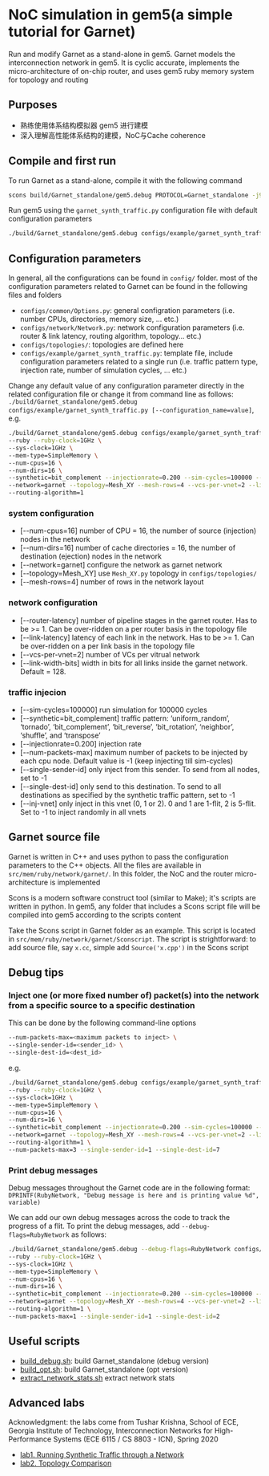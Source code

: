 # NoC simulation in gem5(a simple tutorial for Garnet)
Run and modify Garnet as a stand-alone in gem5. Garnet models the interconnection network in gem5. It is cyclic accurate, implements the micro-architecture of on-chip router, and uses gem5 ruby memory system for topology and routing

## Purposes
- 熟练使用体系结构模拟器 gem5 进行建模
- 深入理解高性能体系结构的建模，NoC与Cache coherence

## Compile and first run
To run Garnet as a stand-alone, compile it with the following command

```sh
scons build/Garnet_standalone/gem5.debug PROTOCOL=Garnet_standalone -j9
```

Run gem5 using the `garnet_synth_traffic.py` configuration file with default configuration parameters

```sh
./build/Garnet_standalone/gem5.debug configs/example/garnet_synth_traffic.py 
```

## Configuration parameters
In general, all the configurations can be found in `config/` folder. most of the configuration parameters related to Garnet can be found in the following files and folders
- `configs/common/Options.py`: general configration parameters (i.e. number CPUs, directories, memory size, ... etc.)  
- `configs/network/Network.py`: network configuration parameters (i.e. router & link latency, routing algorithm, topology... etc.) 
- `configs/topologies/`: topologies are defined here
- `configs/example/garnet_synth_traffic.py`: template file, include configuration parameters related to a single run (i.e. traffic pattern type, injection rate, number of simulation cycles, ... etc.)

Change any default value of any configuration parameter directly in the related configuration file or change it from command line as follows: `./build/Garnet_standalone/gem5.debug configs/example/garnet_synth_traffic.py [--configuration_name=value]`, e.g.

```sh
./build/Garnet_standalone/gem5.debug configs/example/garnet_synth_traffic.py \
--ruby --ruby-clock=1GHz \
--sys-clock=1GHz \
--mem-type=SimpleMemory \
--num-cpus=16 \
--num-dirs=16 \
--synthetic=bit_complement --injectionrate=0.200 --sim-cycles=100000 --num-packets-max=30000 --inj-vnet=2 \
--network=garnet --topology=Mesh_XY --mesh-rows=4 --vcs-per-vnet=2 --link-latency=1 --router-latency=1 \
--routing-algorithm=1
```

### system configuration
- [--num-cpus=16] number of CPU = 16, the number of source (injection) nodes in the network
- [--num-dirs=16] number of cache directories = 16, the number of destination (ejection) nodes in the network
- [--network=garnet] configure the network as garnet network
- [--topology=Mesh_XY] use `Mesh_XY.py` topology in `configs/topologies/`
- [--mesh-rows=4] number of rows in the network layout

### network configuration
- [--router-latency] number of pipeline stages in the garnet router. Has to be >= 1. Can be over-ridden on a per router basis in the topology file
- [--link-latency] latency of each link in the network. Has to be >= 1. Can be over-ridden on a per link basis in the topology file
- [--vcs-per-vnet=2] number of VCs per vitrual network
- [--link-width-bits] width in bits for all links inside the garnet network. Default = 128.

### traffic injecion
- [--sim-cycles=100000] run simulation for 100000 cycles
- [--synthetic=bit_complement] traffic pattern:  ‘uniform_random’, ‘tornado’, ‘bit_complement’, ‘bit_reverse’, ‘bit_rotation’, ‘neighbor’, ‘shuffle’, and ‘transpose’
- [--injectionrate=0.200] injection rate
- [--num-packets-max] maximum number of packets to be injected by each cpu node. Default value is -1 (keep injecting till sim-cycles)
- [--single-sender-id] only inject from this sender. To send from all nodes, set to -1
- [--single-dest-id] only send to this destination. To send to all destinations as specified by the synthetic traffic pattern, set to -1
- [--inj-vnet] only inject in this vnet (0, 1 or 2). 0 and 1 are 1-flit, 2 is 5-flit. Set to -1 to inject randomly in all vnets

## Garnet source file 
Garnet is written in C++ and uses python to pass the configuration parameters to the C++ objects. All the files are available in `src/mem/ruby/network/garnet/`. In this folder, the NoC and the router micro-architecture is implemented

Scons is a modern software construct tool (similar to Make); it's scripts are written in python. In gem5, any folder that includes a Scons script file will be compiled into gem5 according to the scripts content

Take the Scons script in Garnet folder as an example. This script is located in `src/mem/ruby/network/garnet/Sconscript`. The script is strightforward: to add source file, say `x.cc`, simple add `Source('x.cpp')` in the Scons script

## Debug tips
### Inject one (or more fixed number of) packet(s) into the network from a specific source to a specific destination

This can be done by the following command-line options
```sh
--num-packets-max=<maximum packets to inject> \
--single-sender-id=<sender_id> \
--single-dest-id=<dest_id>
```
e.g.
```sh
./build/Garnet_standalone/gem5.debug configs/example/garnet_synth_traffic.py \
--ruby --ruby-clock=1GHz \
--sys-clock=1GHz \
--mem-type=SimpleMemory \
--num-cpus=16 \
--num-dirs=16 \
--synthetic=bit_complement --injectionrate=0.200 --sim-cycles=100000 --inj-vnet=2 \
--network=garnet --topology=Mesh_XY --mesh-rows=4 --vcs-per-vnet=2 --link-latency=1 --router-latency=1 \
--routing-algorithm=1 \
--num-packets-max=3 --single-sender-id=1 --single-dest-id=7
```

### Print debug messages
Debug messages throughout the Garnet code are in the following format:
`DPRINTF(RubyNetwork, "Debug message is here and is printing value %d", variable)`

We can add our own debug messages across the code to track the progress of a flit. To print the debug messages, add `--debug-flags=RubyNetwork` as follows:

```sh
./build/Garnet_standalone/gem5.debug --debug-flags=RubyNetwork configs/example/garnet_synth_traffic.py \
--ruby --ruby-clock=1GHz \
--sys-clock=1GHz \
--mem-type=SimpleMemory \
--num-cpus=16 \
--num-dirs=16 \
--synthetic=bit_complement --injectionrate=0.200 --sim-cycles=100000 --inj-vnet=2 \
--network=garnet --topology=Mesh_XY --mesh-rows=4 --vcs-per-vnet=2 --link-latency=1 --router-latency=1 \
--routing-algorithm=1 \
--num-packets-max=1 --single-sender-id=1 --single-dest-id=2
```

## Useful scripts
- [build_debug.sh](./my_scripts/build_debug.sh): build Garnet_standalone (debug version)
- [build_opt.sh](./my_scripts/build_opt.sh): build Garnet_standalone (opt version)
- [extract_network_stats.sh](./my_scripts/extract_network_stats.sh) extract network stats

## Advanced labs
Acknowledgment: the labs come from Tushar Krishna, School of ECE, Georgia Institute of Technology, Interconnection Networks for High-Performance Systems (ECE 6115 / CS 8803 - ICN), Spring 2020
- [lab1. Running Synthetic Traffic through a Network](./ICN_lab/lab1/)
- [lab2. Topology Comparison](./ICN_lab/lab2/)
